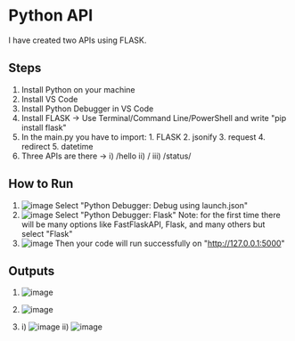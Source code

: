 # Python API
I have created two APIs using FLASK.
## Steps
  1. Install Python on your machine
  2. Install VS Code
  3. Install Python Debugger in VS Code
  4. Install FLASK -> Use Terminal/Command Line/PowerShell and write "pip install flask"
  5. In the main.py you have to import:
                            1. FLASK
                            2. jsonify
                            3. request
                            4. redirect
                            5. datetime
   6. Three APIs are there -> i) /hello
                             ii) /
                            iii) /status/<url>
## How to Run
  1. ![image](https://github.com/Dipta-1999/python_api/assets/82253092/ac320083-f8fa-4a36-98bd-743e9efa4439)
     Select "Python Debugger: Debug using launch.json"
  2. ![image](https://github.com/Dipta-1999/python_api/assets/82253092/554be2b3-08e2-48ef-9100-d203cb6c09ad)
     Select "Python Debugger: Flask"
     Note: for the first time there will be many options like FastFlaskAPI, Flask, and many others but select "Flask"
  3. ![image](https://github.com/Dipta-1999/python_api/assets/82253092/c04da62a-036c-4848-aaba-23bd4c514cc5)
     Then your code will run successfully on "http://127.0.0.1:5000"

## Outputs
  1. ![image](https://github.com/Dipta-1999/python_api/assets/82253092/fa27f4dc-3f24-4df9-b56a-a47f163be41a)

  2. ![image](https://github.com/Dipta-1999/python_api/assets/82253092/a1b90d3f-e685-4d8e-b649-9ed55da8fdc4)
  3. i)   ![image](https://github.com/Dipta-1999/python_api/assets/82253092/c5fcf1c5-7900-491a-9574-82d31394d25a)
    ii)   ![image](https://github.com/Dipta-1999/python_api/assets/82253092/0dddd31f-5ff6-423d-8a6d-c73b179526ff)





